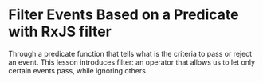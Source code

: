 # Filter Events Based on a Predicate with RxJS filter

Through a predicate function that tells what is the criteria to pass or reject an event. This lesson introduces filter: an operator that allows us to let only certain events pass, while ignoring others.



